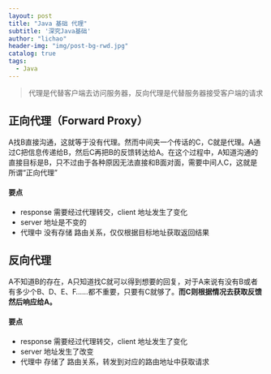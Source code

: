 ```yaml
---
layout: post
title: "Java 基础 代理"
subtitle: '深究Java基础'
author: "lichao"
header-img: "img/post-bg-rwd.jpg"
catalog: true
tags:
  - Java 
---
```


> 代理是代替客户端去访问服务器，反向代理是代替服务器接受客户端的请求

## 正向代理（Forward Proxy）
A找B直接沟通，这就等于没有代理。然而中间夹一个传话的C，C就是代理。A通过C把信息传递给B，然后C再把B的反馈转达给A。在这个过程中，A知道沟通的直接目标是B，只不过由于各种原因无法直接和B面对面，需要中间人C，这就是所谓“正向代理”
#### 要点
* response 需要经过代理转交，client 地址发生了变化
* server 地址是不变的
* 代理中 没有存储 路由关系，仅仅根据目标地址获取返回结果
## 反向代理
A不知道B的存在，A只知道找C就可以得到想要的回复，对于A来说有没有B或者有多少个B、D、E、F……都不重要，只要有C就够了。**而C则根据情况去获取反馈然后响应给A。**

#### 要点
* response 需要经过代理转交，client 地址发生了变化
* server 地址发生了改变
* 代理中 存储了 路由关系，转发到对应的路由地址中获取请求